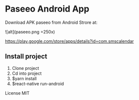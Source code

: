 # Paseeo Android App

Download APK paseeo from Android Strore at:

 ![alt](paseeo.png =250x)

https://play.google.com/store/apps/details?id=com.smscalendar

## Install project 

1. Clone project
2. Cd into project
3. $yarn install
4. $react-native run-android

License MIT